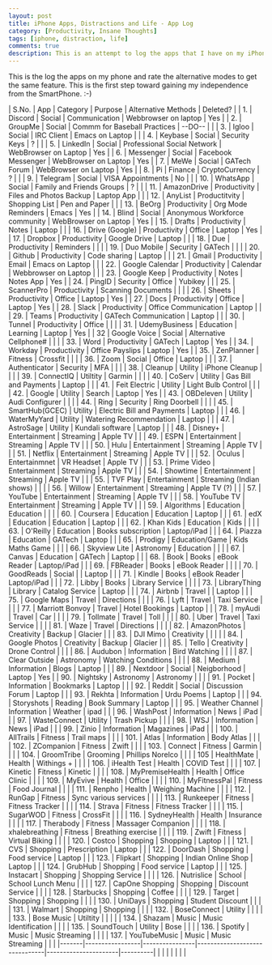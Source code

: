 ```yaml
---
layout: post
title: iPhone Apps, Distractions and Life - App Log
category: [Productivity, Insane Thoughts]
tags: [iphone, distraction, life]
comments: true
description: This is an attempt to log the apps that I have on my iPhone.
---
```


This is the log the apps on my phone and rate the alternative modes to get the same feature. This is the first step toward gaining my independence from the SmartPhone. :-)

| S.No. | App             | Category       | Purpose                       | Alternative Methods  | Deleted? |
| 1.    | Discord         | Social         | Communication                 | Webbrowser on laptop | Yes      |
| 2.    | GroupMe         | Social         | Commm for Baseball Practices  | --DO--               |          |
| 3.    | Igloo           | Social         | IRC Client                    | Emacs on Laptop      |          |
| 4.    | Keybase         | Social         | Security Keys                 | ?                    |          |
| 5.    | LinkedIn        | Social         | Professional Social Network   | WebBrowser on Laptop | Yes      |
| 6.    | Messenger       | Social         | Facebook Messenger            | WebBrowser on Laptop | Yes      |
| 7.    | MeWe            | Social         | GATech Forum                  | WebBrowser on Laptop | Yes      |
| 8.    | Pi              | Finance        | CryptoCurrency                | ?                    |          |
| 9.    | Telegram        | Social         | VISA Appointments             | No                   |          |
| 10.   | WhatsApp        | Social         | Family and Friends Groups     | ?                    |          |
| 11.   | AmazonDrive     | Productivity   | Files and Photos Backup       | Laptop App           |          |
| 12.   | AnyList         | Productitvity  | Shopping List                 | Pen and Paper        |          |
| 13.   | BeOrg           | Productivity   | Org Mode Reminders            | Emacs                | Yes      |
| 14.   | Blind           | Social         | Anonymous Workforce community | WebBrowser on Laptop | Yes      |
| 15.   | Drafts          | Productivity   | Notes                         | Laptop               |          |
| 16.   | Drive (Google)  | Productivity   | Office                        | Laptop               | Yes      |
| 17.   | Dropbox         | Productivity   | Google Drive                  | Laptop               |          |
| 18.   | Due             | Productivity   | Reminders                     |                      |          |
| 19.   | Duo Mobile      | Security       | GATech                        |                      |          |
| 20.   | Github          | Productivity   | Code sharing                  | Laptop               |          |
| 21.   | Gmail           | Productivity   | Email                         | Emacs on Laptop      |          |
| 22.   | Google Calendar | Productivity   | Calendar                      | Webbrowser on Laptop |          |
| 23.   | Google Keep     | Productivity   | Notes                         | Notes App            | Yes      |
| 24.   | PingID          | Security       | Office                        | Yubikey              |          |
| 25.   | ScannerPro      | Productivity   | Scanning Documents            |                      |          |
| 26.   | Sheets          | Productivity   | Office                        | Laptop               | Yes      |
| 27.   | Docs            | Productivity   | Office                        | Laptop               | Yes      |
| 28.   | Slack           | Productivity   | Office Communication          | Laptop               |          |
| 29.   | Teams           | Productivity   | GATech Communication          | Laptop               |          |
| 30.   | Tunnel          | Productivity   | Office                        |                      |          |
| 31.   | UdemyBusiness   | Education      | Learning                      | Laptop               | Yes      |
| 32    | Google Voice    | Social         | Alternative Cellphone#        |                      |          |
| 33.   | Word            | Productivity   | GATech                        | Laptop               | Yes      |
| 34.   | Workday         | Productivity   | Office Payslips               | Laptop               | Yes      |
| 35.   | ZenPlanner      | Fitness        | Crossfit                      |                      |          |
| 36.   | Zoom            | Social         | Office                        | Laptop               |          |
| 37.   | Authenticator   | Security       | MFA                           |                      |          |
| 38.   | Cleanup         | Utility        | iPhone Cleanup                |                      |          |
| 39.   | ConnectIQ       | Utiltity       | Garmin                        |                      |          |
| 40.   | CoServ          | Utility        | Gas Bill and Payments         | Laptop               |          |
| 41.   | Feit Electric   | Utility        | Light Bulb Control            |                      |          |
| 42.   | Google          | Utility        | Search                        | Laptop               | Yes      |
| 43.   | OBDeleven       | Utility        | Audi Configurer               |                      |          |
| 44.   | Ring            | Security       | Ring Doorbell                 |                      |          |
| 45.   | SmartHub(GCEC)  | Utility        | Electric Bill and Payments    | Laptop               |          |
| 46.   | WaterMyYard     | Utility        | Watering Recommendation       | Laptop               |          |
| 47.   | AstroSage       | Utility        | Kundali software              | Laptop               |          |
| 48.   | Disney+         | Entertainment  | Streaming                     | Apple TV             |          |
| 49.   | ESPN            | Entertainment  | Streaming                     | Apple TV             |          |
| 50.   | Hulu            | Entertainment  | Streaming                     | Apple TV             |          |
| 51.   | Netflix         | Entertainment  | Streaming                     | Apple TV             |          |
| 52.   | Oculus          | Entertainmnet  | VR Headset                    | Apple TV             |          |
| 53.   | Prime Video     | Entertainment  | Streaming                     | Apple TV             |          |
| 54.   | Showtime        | Entertainment  | Streaming                     | Apple TV             |          |
| 55.   | TVF Play        | Entertainment  | Streaming (Indian shows)      |                      |          |
| 56.   | Willow          | Entertainment  | Streaming                     | Apple TV (?)         |          |
| 57.   | YouTube         | Entertainment  | Streaming                     | Apple TV             |          |
| 58.   | YouTube TV      | Entertainment  | Streaming                     | Apple TV             |          |
| 59.   | Algorithms      | Education      | Education                     |                      |          |
| 60.   | Coursera        | Education      | Education                     | Laptop               |          |
| 61.   | edX             | Education      | Education                     | Laptop               |          |
| 62.   | Khan Kids       | Education      | Kids                          |                      |          |
| 63.   | O'Reilly        | Education      | Books subscription            | Laptop/iPad          |          |
| 64.   | Piazza          | Education      | GATech                        | Laptop               |          |
| 65.   | Prodigy         | Education/Game | Kids Maths Game               |                      |          |
| 66.   | Skyview Lite    | Astronomy      | Education                     |                      |          |
| 67.   | Canvas          | Education      | GATech                        | Laptop               |          |
| 68.   | Book            | Books          | eBook Reader                  | Laptop/iPad          |          |
| 69.   | FBReader        | Books          | eBook Reader                  |                      |          |
| 70.   | GoodReads       | Social         |                               | Laptop               |          |
| 71.   | Kindle          | Books          | eBook Reader                  | Laptop/iPad          |          |
| 72.   | Libby           | Books          | Library Service               |                      |          |
| 73.   | LibraryThing    | Library        | Catalog Service               | Laptop               |          |
| 74.   | Airbnb          | Travel         |                               | Laptop               |          |
| 75.   | Google Maps     | Travel         | Directions                    |                      |          |
| 76.   | Lyft            | Travel         | Taxi Service                  |                      |          |
| 77.   | Marriott Bonvoy | Travel         | Hotel Bookings                | Laptop               |          |
| 78.   | myAudi          | Travel         | Car                           |                      |          |
| 79.   | Tollmate        | Travel         | Toll                          |                      |          |
| 80.   | Uber            | Travel         | Taxi Service                  |                      |          |
| 81.   | Waze            | Travel         | Directions                    |                      |          |
| 82.   | AmazonPhotos    | Creativity     | Backup                        | Glacier              |          |
| 83.   | DJI Mimo        | Creativity     |                               |                      |          |
| 84.   | Google Photos   | Creativity     | Backup                        | Glacier              |          |
| 85.   | Tello           | Creativity     | Drone Control                 |                      |          |
| 86.   | Audubon         | Information    | Bird Watching                 |                      |          |
| 87.   | Clear Outside   | Astronomy      | Watching Conditions           |                      |          |
| 88.   | Medium          | Information    | Blogs                         | Laptop               |          |
| 89.   | Nextdoor        | Social         | Neigborhood                   | Laptop               | Yes      |
| 90.   | Nightsky        | Astronomy      | Astronomy                     |                      |          |
| 91.   | Pocket          | Information    | Bookmarks                     | Laptop               |          |
| 92.   | Reddit          | Social         | Discussion Forum              | Laptop               |          |
| 93.   | Rekhta          | Information    | Urdu Poems                    | Laptop               |          |
| 94.   | Storyshots      | Reading        | Book Summary                  | Laptop               |          |
| 95.   | Weather Channel | Information    | Weather                       | ipad                 |          |
| 96.   | WashPost        | Information    | News                          | iPad                 |          |
| 97.   | WasteConnect    | Utility        | Trash Pickup                  |                      |          |
| 98.   | WSJ             | Information    | News                          | iPad                 |          |
| 99.   | Zinio           | Information    | Magazines                     | iPad                 |          |
| 100.  | AllTrails       | Fitness        | Trail maps                    |                      |          |
| 101.  | Atlas           | Information    | Body Atlas                    |                      |          |
| 102.  | ZCompanion      | Fitness        | Zwift                         |                      |          |
| 103.  | Connect         | Fitness        | Garmin                        |                      |          |
| 104.  | GroomTribe      | Grooming       | Phillips Norelco              |                      |          |
| 105   | HealthMate      | Health         | Withings +                    |                      |          |
| 106.  | iHealth Test    | Health         | COVID Test                    |                      |          |
| 107.  | Kinetic         | Fitness        | Kinetic                       |                      |          |
| 108.  | MyPremiseHealth | Health         | Office Clinic                 |                      |          |
| 109.  | MyEvive         | Health         | Office                        |                      |          |
| 110.  | MyFitnessPal    | Fitness        | Food Journal                  |                      |          |
| 111.  | Renpho          | Health         | Weighing Machine              |                      |          |
| 112.  | RunGap          | Fitness        | Sync various services         |                      |          |
| 113.  | Runkeeper       | Fitness        | Fitness Tracker               |                      |          |
| 114.  | Strava          | Fitness        | Fitness Tracker               |                      |          |
| 115.  | SugarWOD        | Fitness        | CrossFit                      |                      |          |
| 116.  | SydneyHealth    | Health         | Insurance                     |                      |          |
| 117.  | Therabody       | Fitness        | Massager Companion            |                      |          |
| 118.  | xhalebreathing  | Fitness        | Breathing exercise            |                      |          |
| 119.  | Zwift           | Fitness        | Virtual Biking                |                      |          |
| 120.  | Costco          | Shopping       | Shopping                      | Laptop               |          |
| 121.  | CVS             | Shopping       | Prescription                  | Laptop               |          |
| 122.  | DoorDash        | Shopping       | Food service                  | Laptop               |          |
| 123.  | Flipkart        | Shopping       | Indian Online Shop            | Laptop               |          |
| 124.  | GrubHub         | Shopping       | Food service                  | Laptop               |          |
| 125.  | Instacart       | Shopping       | Shopping Service              |                      |          |
| 126.  | Nutrislice      | School         | School Lunch Menu             |                      |          |
| 127.  | CapOne Shopping | Shopping       | Discount Service              |                      |          |
| 128.  | Starbucks       | Shopping       | Coffee                        |                      |          |
| 129.  | Target          | Shopping       | Shopping                      |                      |          |
| 130.  | UniDays         | Shopping       | Student Discount              |                      |          |
| 131.  | Walmart         | Shopping       | Shopping                      |                      |          |
| 132.  | BoseConnect     | Utility        |                               |                      |          |
| 133.  | Bose Music      | Utiltity       |                               |                      |          |
| 134.  | Shazam          | Music          | Music Identification          |                      |          |
| 135.  | SoundTouch      | Utility        | Bose                          |                      |          |
| 136.  | Spotify         | Music          | Music Streaming               |                      |          |
| 137.  | YouTubeMusic    | Music          | Music Streaming               |                      |          |
|-------|-----------------|----------------|-------------------------------|----------------------|----------|
|       |                 |                |                               |                      |          |
